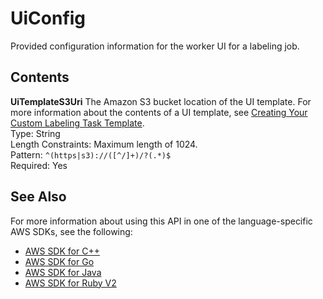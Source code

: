 # UiConfig<a name="API_UiConfig"></a>

Provided configuration information for the worker UI for a labeling job\. 

## Contents<a name="API_UiConfig_Contents"></a>

 **UiTemplateS3Uri**   <a name="SageMaker-Type-UiConfig-UiTemplateS3Uri"></a>
The Amazon S3 bucket location of the UI template\. For more information about the contents of a UI template, see [ Creating Your Custom Labeling Task Template](http://docs.aws.amazon.com/sagemaker/latest/dg/sms-custom-templates-step2.html)\.  
Type: String  
Length Constraints: Maximum length of 1024\.  
Pattern: `^(https|s3)://([^/]+)/?(.*)$`   
Required: Yes

## See Also<a name="API_UiConfig_SeeAlso"></a>

For more information about using this API in one of the language\-specific AWS SDKs, see the following:
+  [AWS SDK for C\+\+](https://docs.aws.amazon.com/goto/SdkForCpp/sagemaker-2017-07-24/UiConfig) 
+  [AWS SDK for Go](https://docs.aws.amazon.com/goto/SdkForGoV1/sagemaker-2017-07-24/UiConfig) 
+  [AWS SDK for Java](https://docs.aws.amazon.com/goto/SdkForJava/sagemaker-2017-07-24/UiConfig) 
+  [AWS SDK for Ruby V2](https://docs.aws.amazon.com/goto/SdkForRubyV2/sagemaker-2017-07-24/UiConfig) 